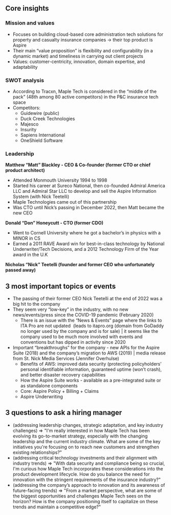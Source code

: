 ## Core insights

### Mission and values
- Focuses on building cloud-based core administration tech solutions for property and casualty insurance companies -> their top product is Aspire
- Their main “value proposition” is flexibility and configurability (in a dynamic market) and timeliness in carrying out client projects
- Values: customer-centricity, innovation, domain expertise, and adaptability

### SWOT analysis
- According to Tracxn, Maple Tech is considered in the “middle of the pack” (48th among 80 active competitors) in the P&C insurance tech space
- Competitors:
  - Guidewire (public)
  - Duck Creek Technologies
  - Majesco
  - Insurity
  - Sapiens International
  - OneShield Software

### Leadership
**Matthew “Matt” Blackley - CEO & Co-founder (former CTO or chief product architect)**
- Attended Monmouth University 1994 to 1998
- Started his career at Sureco National, then co-founded Admiral America LLC and Admiral Star LLC to develop and sell the Aspire Information System (with Nick Teetelli)
- Maple Technologies came out of this partnership
- Was CTO until Nick’s passing in December 2022, then Matt became the new CEO

**Donald “Don” Honeycutt - CTO (former CDO)**
- Went to Cornell University where he got a bachelor’s in physics with a MINOR in CS
- Earned a 2011 RAVE Award win for best-in-class technology by National Underwriter/Tech Decisions, and a 2012 Technology Firm of the Year award in the U.K

**Nicholas “Nick” Teetelli (founder and former CEO who unfortunately passed away)**

## 3 most important topics or events
- The passing of their former CEO Nick Teetelli at the end of 2022 was a big hit to the company
- They seem very “low-key” in the industry, with no new news/events/press since the COVID-19 pandemic (February 2020)
   - There is an issue with the “News & Events” page where the links to ITA Pro are not updated  (leads to itapro.org (domain from GoDaddy no longer used by the company and is for sale) | it seems like the company used to be much more involved with events and conventions but has dipped in activity since 2020
- Important “breakthroughs” for the company - new APIs for the Aspire Suite (2018) and the company’s migration to AWS (2019) | media release from St. Nick Media Services (Jennifer Overhulse)
   - Benefits of AWS: improved data security (protecting policyholders’ personal identifiable information, guaranteed uptime (won’t crash), and better disaster recovery capabilities
   - How the Aspire Suite works - available as a pre-integrated suite or as standalone components
    - Core: Aspire Policy + Billing + Claims
    - Aspire Underwriting

## 3 questions to ask a hiring manager
- (addressing leadership changes, strategic adaptation, and key industry challenges) => "I'm really interested in how Maple Tech has been evolving its go-to-market strategy, especially with the changing leadership and the current industry climate. What are some of the key initiatives you're focusing on to reach new customers and strengthen existing relationships?"
- (addressing critical technology investments and their alignment with industry trends) => "With data security and compliance being so crucial, I'm curious how Maple Tech incorporates these considerations into the product development lifecycle. How do you balance the need for innovation with the stringent requirements of the insurance industry?"
- (addressing the company’s approach to innovation and its awareness of future-facing trends) => "From a market perspective, what are some of the biggest opportunities and challenges Maple Tech sees on the horizon? How is the company positioning itself to capitalize on these trends and maintain a competitive edge?"

